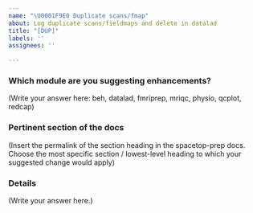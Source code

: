 ```yaml
---
name: "\U0001F9E0 Duplicate scans/fmap"
about: Log duplicate scans/fieldmaps and delete in datalad
title: "[DUP]"
labels: ''
assignees: ''

---
```


### Which module are you suggesting enhancements?
<!--
beh, datalad, fmriprep, mriqc, physio, qcplot, redcap
-->
(Write your answer here: beh, datalad, fmriprep, mriqc, physio, qcplot, redcap)

### Pertinent section of the docs
<!--
  Copy the section link here.
-->

(Insert the permalink of the section heading in the spacetop-prep docs. Choose the most specific section / lowest-level heading to which your suggested change would apply)

### Details
<!--
  Provide a clear and concise description of what you want to happen.
-->
(Write your answer here.)
